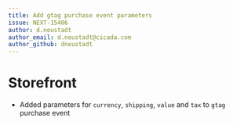 ```yaml
---
title: Add gtag purchase event parameters
issue: NEXT-15406
author: d.neustadt
author_email: d.neustadt@cicada.com 
author_github: dneustadt
---
```

# Storefront
* Added parameters for `currency`, `shipping`, `value` and `tax` to `gtag` purchase event
